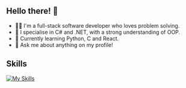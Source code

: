 ## Hello there! 👋

- 🧑‍💻 I'm a full-stack software developer who loves problem solving.
- 📝 I specialise in C# and .NET, with a strong understanding of OOP.
- 🏫 Currently learning Python, C and React. 
- 💬 Ask me about anything on my profile!

## Skills
[![My Skills](https://skillicons.dev/icons?i=cs,dotnet,py,js,rails,html,css,git,sqlite,unity,vscode,visualstudio)](https://skillicons.dev)
